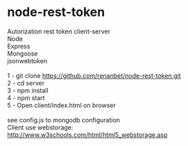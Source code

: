 # node-rest-token
Autorization rest token client-server
<br/>
Node<br/>
Express<br/>
Mongoose<br/>
jsonwebtoken<br/>
<br/>
1 - git clone https://github.com/renanbet/node-rest-token.git<br/>
2 - cd server<br/>
3 - npm install<br/>
4 - npm start<br/>
5 - Open client/index.html on browser<br/>
<br/>
see config.js to mongodb configuration
<br/>
Client use webstorage: <a href="http://www.w3schools.com/html/html5_webstorage.asp">http://www.w3schools.com/html/html5_webstorage.asp</a>
